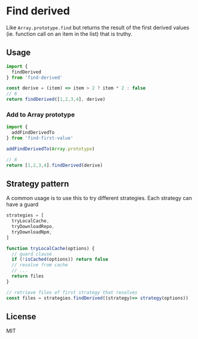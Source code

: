 # Find derived

Like `Array.prototype.find` but returns the result of the first derived values (ie. function call on an item in the list) that is truthy.

## Usage

```js
import {
  findDerived
} from 'find-derived'

const derive = (item) => item > 2 ? item * 2 : false
// 6
return findDerived([1,2,3,4], derive)
```

### Add to Array prototype

```js
import {
  addFindDerivedTo
} from 'find-first-value'

addFindDerivedTo(Array.prototype)

// 6
return [1,2,3,4].findDerived(derive)
```

## Strategy pattern

A common usage is to use this to try different strategies. Each strategy can have a guard

```js
strategies = [
  tryLocalCache,
  tryDownloadRepo,
  tryDownloadNpm,
]

function tryLocalCache(options) {
  // guard clause
  if (!isCached(options)) return false
  // resolve from cache
  // ...
  return files
}

// retrieve files of first strategy that resolves
const files = strategies.findDerived((strategy)=> strategy(options))
```

## License

MIT